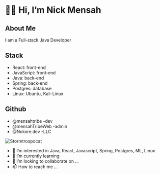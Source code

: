 <h1>🤖🤖 Hi, I’m Nick Mensah </h1>

<h2>About Me</h2>
<p>I am a Full-stack Java Developer</p>

<h2>Stack</h2>
<ul>
  <li>React: front-end</li>
  <li>JavaScript: front-end</li>
  <li>Java: back-end</li>
  <li>Spring: back-end</li>
  <li>Postgres: database</li>
  <li>Linux: Ubuntu, Kali-Linux</li>
</ul>

<h2>Github</h2>
<ul>
  <li>@mensahtribe -dev</li>
  <li>@mensahTribeWeb -admin</li>
  <li>@Nokore.dev -LLC</li>
</ul>

<img src="https://octodex.github.com/images/stormtroopocat.jpg" alt="Stormtroopocat" title="The Stormtroopocat"></p>
- 👀 I’m interested in Java, React, Javascript, Spring, Postgres, ML, Linux
- 🌱 I’m currently learning  
- 💞️ I’m looking to collaborate on ...
- 📫 How to reach me ...

<!---
mensahTribeWeb/mensahTribeWeb is a ✨ special ✨ repository because its `README.md` (this file) appears on your GitHub profile.
You can click the Preview link to take a look at your changes.
--->
